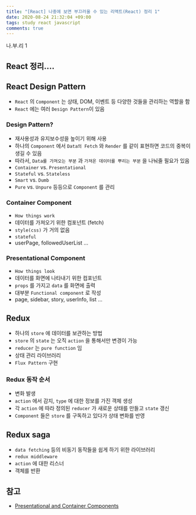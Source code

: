 ```yaml
---
title: "[React] 나중에 보면 부끄러울 수 있는 리액트(React) 정리 1"
date: 2020-08-24 21:32:04 +09:00
tags: study react javascript
comments: true
---
```


나.부.리 1

## React 정리....

## React Design Pattern
- `React` 의 `Component` 는 상태, DOM, 이벤트 등 다양한 것들을 관리하는 역할을 함
- `React` 에는 여러 `Design Pattern`이 있음

### Design Pattern?
- 재사용성과 유지보수성을 높이기 위해 사용
- 하나의 `Component` 에서 `Data의 Fetch` 와 `Render` 를 같이 표현하면 코드의 중복이 생길 수 있음
- 따라서, `Data를 가져오는 부분` 과 `가져온 데이터를 뿌리는 부분` 을 나눠줄 필요가 있음
- `Container` vs. `Presentational`
- `Stateful` vs. `Stateless`
- `Smart` vs. `Dumb`
- `Pure` vs. `Unpure` 등등으로 `Component` 를 관리

### Container Component
- `How things work`
- 데이터를 가져오기 위한 컴포넌트 (fetch)
- `style(css)` 가 거의 없음
- `stateful`
- userPage, followedUserList ...

### Presentational Component
- `How things look`
- 데이터를 화면에 나타내기 위한 컴포넌트
- `props` 를 가지고 `data` 를 화면에 출력
- 대부분 `Functional component` 로 작성
- page, sidebar, story, userInfo, list ...

## Redux
- 하나의 `store` 에 데이터를 보관하는 방법
- `store` 의 `state` 는 오직 `action` 을 통해서만 변경이 가능
- `reducer` 는 `pure function` 임
- 상태 관리 라이브러리
- `Flux Pattern` 구현

### Redux 동작 순서
- 변화 발생
- `action` 에서 감지, `type` 에 대한 정보를 가진 객체 생성
- 각 `action` 에 따라 정의된 `reducer` 가 새로운 상태를 만들고 `state` 갱신
- `Component` 들은 `store` 를 구독하고 있다가 상태 변화를 반영

## Redux saga
- `data fetching` 등의 비동기 동작들을 쉽게 하기 위한 라이브러리
- `redux middleware`
- `action` 에 대한 리스너
- 객체를 반환

## 참고
- [Presentational and Container Components](https://medium.com/@dan_abramov/smart-and-dumb-components-7ca2f9a7c7d0)